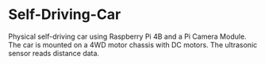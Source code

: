 # Self-Driving-Car
Physical self-driving car using Raspberry Pi 4B and a Pi Camera Module. The car is mounted on a 4WD motor chassis with DC motors. The ultrasonic sensor reads distance data. 
